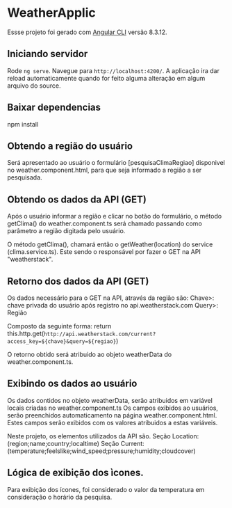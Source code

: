 # WeatherApplic
Essse projeto foi gerado com  [Angular CLI](https://github.com/angular/angular-cli) versão 8.3.12.

## Iniciando servidor
Rode `ng serve`. Navegue para `http://localhost:4200/`. A aplicação ira dar reload automaticamente quando for feito alguma alteração em algum arquivo do source.

## Baixar dependencias
npm install

## Obtendo a região do usuário
Será apresentado ao usuário o formulário [pesquisaClimaRegiao] disponivel no weather.component.html, para que seja informado a região a ser pesquisada.

## Obtendo os dados da API (GET)
Após o usuário informar a região e clicar no botão <Buscar> do formulário, o método getClima(<parametro>) do weather.component.ts será chamado passando como parâmetro a região digitada pelo usuário.

O método getClima(<parametro>), chamará então o getWeather(location) do service (clima.service.ts). Este sendo o responsável por fazer o GET na API "weatherstack".

## Retorno dos dados da API (GET)
Os dados necessário para o GET na API, através da região são:
Chave>: chave privada do usuário após registro no api.weatherstack.com
Query>: Região   

Composto da seguinte forma:
return this.http.get(`http://api.weatherstack.com/current?access_key=${chave}&query=${regiao}`)

O retorno obtido será atribuido ao objeto weatherData do weather.component.ts.

## Exibindo os dados ao usuário
Os dados contidos no objeto weatherData, serão atribuidos em variável locais criadas no weather.component.ts
Os campos exibidos ao usuários, serão preenchidos automaticamento na página weather.component.html. Estes campos serão exibidos com os valores atribuidos a estas variáveis.

Neste projeto, os elementos utilizados da API são. 
Seção Location: (region;name;country;localtime)
Seção Current: (temperature;feelslike;wind_speed;pressure;humidity;cloudcover)

## Lógica de exibição dos ìcones.
Para exibição dos ícones, foi considerado o valor da temperatura em consideração o horário da pesquisa.
